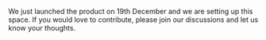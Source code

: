 We just launched the product on 19th December and we are setting up this space. If you would love to contribute, please join our discussions and let us know your thoughts.
